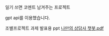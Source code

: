 일기 쓰면 코멘트 남겨주는 프로젝트

gpt api를 이용했습니다.

조별프로젝트 과제 발표용 ppt
[나만의 상담사 챗봇.pdf](https://github.com/kimdodo0/project_01/files/14007303/default.pdf)
